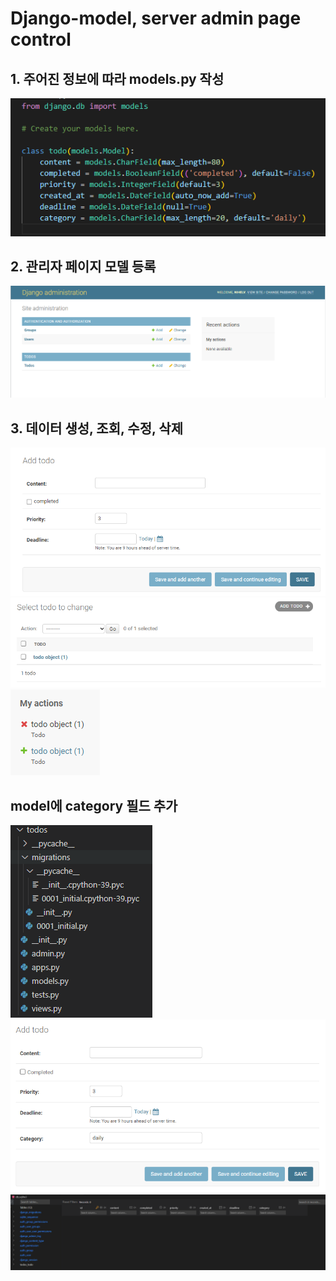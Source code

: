 # Django-model, server admin page control

## 1. 주어진 정보에 따라 models.py 작성
![Alt text](%ED%99%94%EB%A9%B4%20%EC%BA%A1%EC%B2%98%202023-03-24%20173251.png)

## 2. 관리자 페이지 모델 등록
![Alt text](%ED%99%94%EB%A9%B4%20%EC%BA%A1%EC%B2%98%202023-03-24%20165603.png)

## 3. 데이터 생성, 조회, 수정, 삭제
![Alt text](%ED%99%94%EB%A9%B4%20%EC%BA%A1%EC%B2%98%202023-03-24%20170520.png)<br>
![Alt text](%ED%99%94%EB%A9%B4%20%EC%BA%A1%EC%B2%98%202023-03-24%20170652.png)<br>
![Alt text](%ED%99%94%EB%A9%B4%20%EC%BA%A1%EC%B2%98%202023-03-24%20170756.png)<br>

## model에 category 필드 추가
![Alt text](%ED%99%94%EB%A9%B4%20%EC%BA%A1%EC%B2%98%202023-03-24%20173845.png)<br>
![](%ED%99%94%EB%A9%B4%20%EC%BA%A1%EC%B2%98%202023-03-24%20173056.png)<br>
![Alt text](%ED%99%94%EB%A9%B4%20%EC%BA%A1%EC%B2%98%202023-03-24%20174058.png)